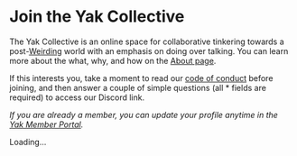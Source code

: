 ---
---
# Join the Yak Collective

The Yak Collective is an online space for collaborative tinkering towards a post-[Weirding](https://www.theatlantic.com/technology/archive/2016/09/harambe-the-perfect-meme/498743/) world with an emphasis on doing over talking. You can learn more about the what, why, and how on the [About page](/about/).

If this interests you, take a moment to read our [code of conduct](https://roamresearch.com/#/app/ArtOfGig/page/CF_GEWrWq) before joining, and then answer a couple of simple questions (all <span class="required">*</span> fields are required) to access our Discord link.

_If you are already a member, you can update your profile anytime in the [Yak Member Portal](https://yak.knack.com/yaks#yak-profile/)._

<div>
	<script type="text/javascript">
		app_id="5f70876d8e7037001504bfe8";
		distribution_key="dist_4";
	</script>
	<script type="text/javascript" src="https://loader.knack.com/5f70876d8e7037001504bfe8/dist_4/knack.js"></script>
	<div id="knack-dist_4">Loading...</div>
</div>
